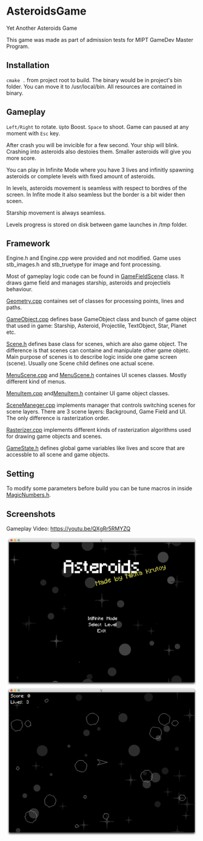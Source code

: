 # AsteroidsGame
Yet Another Asteroids Game

This game was made as part of admission tests for MIPT GameDev Master Program.

## Installation
`cmake .` from project root to build. The binary would be in project's bin folder. You can move it to /usr/local/bin. All resources are contained in binary.

## Gameplay
`Left/Right` to rotate. `Up`to Boost. `Space` to shoot. Game can paused at any moment with `Esc` key.

After crash you will be invicible for a few second. Your ship will blink. Crashing into asteroids also destoies them.
Smaller asteroids will give you more score.

You can play in Infinite Mode where you have 3 lives and infinitly spawning asteroids or complete levels with fixed amount of asteroids.

In levels, asteroids movement is seamless with respect to bordres of the screen. In Infite mode it also seamless but the border is a bit wider then sceen.

Starship movement is always seamless.

Levels progress is stored on disk between game launches in /tmp folder.


## Framework
Engine.h and Engine.cpp were provided and not modified.
Game uses stb_images.h and stb_truetype for image and font processing.

Most of gameplay logic code can be found in [GameFieldScene](/src/GameFieldScene.cpp) class. It draws game field and manages starship, asteroids and projectiels behaviour.

[Geometry.cpp](/src/Geometry.cpp) containes set of classes for processing points, lines and paths.

[GameObject.cpp](/src/GameObject.cpp) defines base GameObject class and bunch of game object that used in game: Starship, Asteroid, Projectile, TextObject, Star, Planet etc.

[Scene.h](/src/Scene.h) defines base class for scenes, which are also game object. The difference is that scenes can containe and manipulate other game objetc. Main purpose of scenes is to describe logic inside one game screen (scene). Usually one Scene child defines one actual scene.

[MenuScene.cpp](/src/MenuScene.cpp) and [MenuScene.h](/src/MenuScene.h) containes UI scenes classes. Mostly different kind of menus.

[MenuItem.cpp](/src/MenuItem.cpp) and[MenuItem.h](/src/MenuItem.h) container UI game object classes.

[SceneManeger.cpp](/src/SceneManager.cpp) implements manager that controls switching scenes for scene layers. There are 3 scene layers: Background, Game Field and UI. The only difference is rasterization order.

[Rasterizer.cpp](/src/Rasterizer.cpp) implements different kinds of rasterization algorithms used for drawing game objects and scenes.

[GameState.h](/src/GameState.h) defines global game variables like lives and score that are accessble to all scene and game objects.

## Setting

To modify some parameters before build you can be tune macros in inside [MagicNumbers.h](/src/MagicNumbers.h).



## Screenshots
Gameplay Video: https://youtu.be/QXgRr5RMYZQ

![Title Screen](/resources/images/screenshot1.png?raw=true "Title Screen")
![Game Field](/resources/images/screenshot2.png?raw=true "Game Field")
